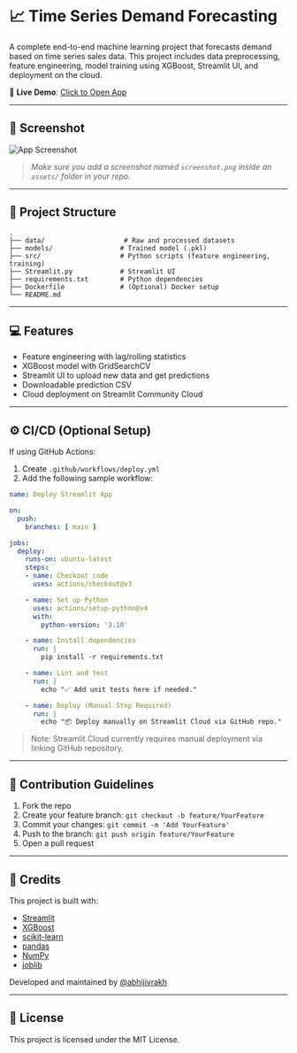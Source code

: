 # 📈 Time Series Demand Forecasting

A complete end-to-end machine learning project that forecasts demand based on time series sales data. This project includes data preprocessing, feature engineering, model training using XGBoost, Streamlit UI, and deployment on the cloud.

🚀 **Live Demo**: [Click to Open App](https://time-series-demand-forecasting-ybcexp64t2lw7wxlqlzc8z.streamlit.app/)

---

## 📸 Screenshot

![App Screenshot](./assets/screenshot.png)

> *Make sure you add a screenshot named `screenshot.png` inside an `assets/` folder in your repo.*

---

## 🔧 Project Structure

```
.
├── data/                    # Raw and processed datasets
├── models/                 # Trained model (.pkl)
├── src/                    # Python scripts (feature engineering, training)
├── Streamlit.py            # Streamlit UI
├── requirements.txt        # Python dependencies
├── Dockerfile              # (Optional) Docker setup
└── README.md
```

---

## 💻 Features

* Feature engineering with lag/rolling statistics
* XGBoost model with GridSearchCV
* Streamlit UI to upload new data and get predictions
* Downloadable prediction CSV
* Cloud deployment on Streamlit Community Cloud

---

## ⚙️ CI/CD (Optional Setup)

If using GitHub Actions:

1. Create `.github/workflows/deploy.yml`
2. Add the following sample workflow:

```yaml
name: Deploy Streamlit App

on:
  push:
    branches: [ main ]

jobs:
  deploy:
    runs-on: ubuntu-latest
    steps:
    - name: Checkout code
      uses: actions/checkout@v3

    - name: Set up Python
      uses: actions/setup-python@v4
      with:
        python-version: '3.10'

    - name: Install dependencies
      run: |
        pip install -r requirements.txt

    - name: Lint and test
      run: |
        echo "✅ Add unit tests here if needed."

    - name: Deploy (Manual Step Required)
      run: |
        echo "📦 Deploy manually on Streamlit Cloud via GitHub repo."
```

> Note: Streamlit Cloud currently requires manual deployment via linking GitHub repository.

---

## 🤝 Contribution Guidelines

1. Fork the repo
2. Create your feature branch: `git checkout -b feature/YourFeature`
3. Commit your changes: `git commit -m 'Add YourFeature'`
4. Push to the branch: `git push origin feature/YourFeature`
5. Open a pull request

---

## 🙏 Credits

This project is built with:

* [Streamlit](https://streamlit.io/)
* [XGBoost](https://xgboost.ai/)
* [scikit-learn](https://scikit-learn.org/)
* [pandas](https://pandas.pydata.org/)
* [NumPy](https://numpy.org/)
* [joblib](https://joblib.readthedocs.io/en/latest/)

Developed and maintained by [@abhijivrakh](https://github.com/abhijivrakh)

---

## 📜 License

This project is licensed under the MIT License.
